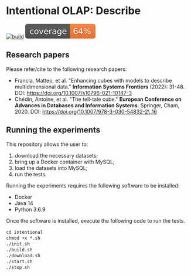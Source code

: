 # Intentional OLAP: Describe

[![build](https://github.com/big-unibo/describe/actions/workflows/build.yml/badge.svg)](https://github.com/big-unibo/describe/actions/workflows/build.yml)
![Coverage](.github/badges/jacoco.svg)

## Research papers

Please refer/cite to the following research papers:

- Francia, Matteo, et al. "Enhancing cubes with models to describe multidimensional data." **Information Systems Frontiers** (2022): 31-48. DOI: https://doi.org/10.1007/s10796-021-10147-3
- Chédin, Antoine, et al. "The tell-tale cube." **European Conference on Advances in Databases and Information Systems**. Springer, Cham, 2020. DOI: https://doi.org/10.1007/978-3-030-54832-2\_16

## Running the experiments

This repository allows the user to:
1. download the necessary datasets;
2. bring up a Docker container with MySQL;
3. load the datasets into MySQL;
4. run the tests.

Running the experiments requires the following software to be installed:
- Docker
- Java 14
- Python 3.6.9

Once the software is installed, execute the following code to run the tests.

    cd intentional
    chmod +x *.sh
    ./init.sh
    ./build.sh
    ./download.sh
    ./start.sh
    ./stop.sh
